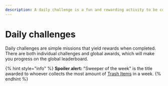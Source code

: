 ```yaml
---
description: A daily challenge is a fun and rewarding activity to be completed.
---
```


# Daily challenges

Daily challenges are simple missions that yield rewards when completed. There are both individual challenges and global awards, which will make you progress on the global leaderboard.&#x20;

{% hint style="info" %}
**Spoiler alert:** "Sweeper of the week" is the title awarded to whoever collects the most amount of [Trash Items](../resources/nft/trash-items.md) in a week.&#x20;
{% endhint %}


